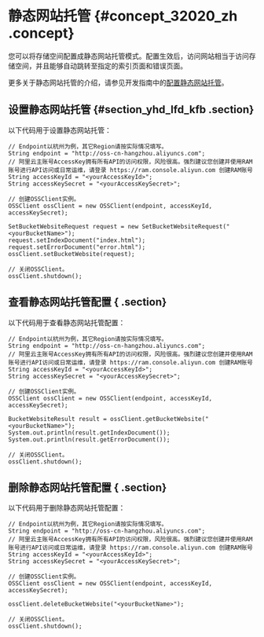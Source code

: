 # 静态网站托管 {#concept_32020_zh .concept}

您可以将存储空间配置成静态网站托管模式。配置生效后，访问网站相当于访问存储空间，并且能够自动跳转至指定的索引页面和错误页面。

更多关于静态网站托管的介绍，请参见开发指南中的[配置静态网站托管](../../../../cn.zh-CN/开发指南/静态网站托管/配置静态网站托管.md#)。

## 设置静态网站托管 {#section_yhd_lfd_kfb .section}

以下代码用于设置静态网站托管：

```language-Java
// Endpoint以杭州为例，其它Region请按实际情况填写。
String endpoint = "http://oss-cn-hangzhou.aliyuncs.com";
// 阿里云主账号AccessKey拥有所有API的访问权限，风险很高。强烈建议您创建并使用RAM账号进行API访问或日常运维，请登录 https://ram.console.aliyun.com 创建RAM账号
String accessKeyId = "<yourAccessKeyId>";
String accessKeySecret = "<yourAccessKeySecret>";

// 创建OSSClient实例。
OSSClient ossClient = new OSSClient(endpoint, accessKeyId, accessKeySecret);

SetBucketWebsiteRequest request = new SetBucketWebsiteRequest("<yourBucketName>");
request.setIndexDocument("index.html");
request.setErrorDocument("error.html");
ossClient.setBucketWebsite(request);

// 关闭OSSClient。
ossClient.shutdown();

```

## 查看静态网站托管配置 { .section}

以下代码用于查看静态网站托管配置：

```language-Java
// Endpoint以杭州为例，其它Region请按实际情况填写。
String endpoint = "http://oss-cn-hangzhou.aliyuncs.com";
// 阿里云主账号AccessKey拥有所有API的访问权限，风险很高。强烈建议您创建并使用RAM账号进行API访问或日常运维，请登录 https://ram.console.aliyun.com 创建RAM账号
String accessKeyId = "<yourAccessKeyId>";
String accessKeySecret = "<yourAccessKeySecret>";

// 创建OSSClient实例。
OSSClient ossClient = new OSSClient(endpoint, accessKeyId, accessKeySecret);

BucketWebsiteResult result = ossClient.getBucketWebsite("<yourBucketName>");
System.out.println(result.getIndexDocument());
System.out.println(result.getErrorDocument());

// 关闭OSSClient。
ossClient.shutdown();

```

## 删除静态网站托管配置 { .section}

以下代码用于删除静态网站托管配置：

```language-Java
// Endpoint以杭州为例，其它Region请按实际情况填写。
String endpoint = "http://oss-cn-hangzhou.aliyuncs.com";
// 阿里云主账号AccessKey拥有所有API的访问权限，风险很高。强烈建议您创建并使用RAM账号进行API访问或日常运维，请登录 https://ram.console.aliyun.com 创建RAM账号
String accessKeyId = "<yourAccessKeyId>";
String accessKeySecret = "<yourAccessKeySecret>";

// 创建OSSClient实例。
OSSClient ossClient = new OSSClient(endpoint, accessKeyId, accessKeySecret);

ossClient.deleteBucketWebsite("<yourBucketName>");

// 关闭OSSClient。
ossClient.shutdown();

```

